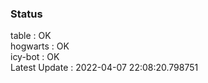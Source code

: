 ### Status


table : OK  
hogwarts : OK  
icy-bot : OK  
Latest Update : 2022-04-07 22:08:20.798751
